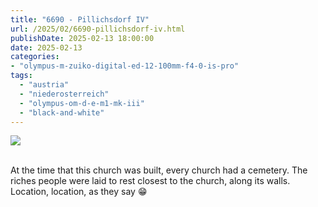 ```yaml
---
title: "6690 - Pillichsdorf IV"
url: /2025/02/6690-pillichsdorf-iv.html
publishDate: 2025-02-13 18:00:00
date: 2025-02-13
categories:
- "olympus-m-zuiko-digital-ed-12-100mm-f4-0-is-pro"
tags:
  - "austria"
  - "niederosterreich"
  - "olympus-om-d-e-m1-mk-iii"
  - "black-and-white"
---
```

<div class="container">
<div class="center"><a target="_blank" href="https://d25zfm9zpd7gm5.cloudfront.net/1200x1200/2020/20200920_091624_lr.jpg"><img class="webfeedsFeaturedVisual" src="https://d25zfm9zpd7gm5.cloudfront.net/0600x0600/2020/20200920_091624_lr.jpg" /></a></div>
</div>
<br />

At the time that this church was built, every church had a
cemetery. The riches people were laid to rest closest to the
church, along its walls. Location, location, as they say :grin:
